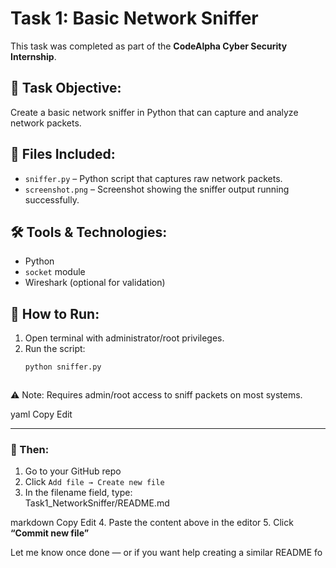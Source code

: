 # Task 1: Basic Network Sniffer

This task was completed as part of the **CodeAlpha Cyber Security Internship**.

## 📌 Task Objective:
Create a basic network sniffer in Python that can capture and analyze network packets.

## 📂 Files Included:
- `sniffer.py` – Python script that captures raw network packets.
- `screenshot.png` – Screenshot showing the sniffer output running successfully.

## 🛠️ Tools & Technologies:
- Python
- `socket` module
- Wireshark (optional for validation)

## 🚀 How to Run:
1. Open terminal with administrator/root privileges.
2. Run the script:
   ```bash
   python sniffer.py



⚠️ Note: Requires admin/root access to sniff packets on most systems.

yaml
Copy
Edit

---

### 🔧 Then:
1. Go to your GitHub repo
2. Click `Add file → Create new file`
3. In the filename field, type:  
Task1_NetworkSniffer/README.md

markdown
Copy
Edit
4. Paste the content above in the editor
5. Click **“Commit new file”**

Let me know once done — or if you want help creating a similar README fo

